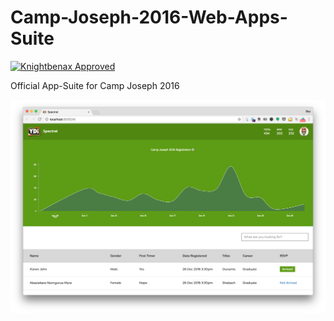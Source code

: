 # Camp-Joseph-2016-Web-Apps-Suite

[![Knightbenax Approved](http://ephodng.com/knightbenax-badge.svg)](https://twitter.com/knightbenax)

Official App-Suite for Camp Joseph 2016

![Spectral - The Admin Backend that manages registration](/desc.png?raw=true "Spectral - The Admin Backend that manages registration")
